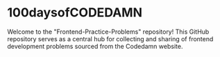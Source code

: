 # 100daysofCODEDAMN
Welcome to the "Frontend-Practice-Problems" repository! This GitHub repository serves as a central hub for collecting and sharing of frontend development problems sourced from the Codedamn website.

